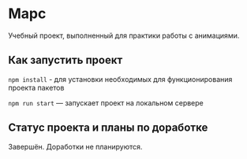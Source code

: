 # Марс

Учебный проект, выполненный для практики работы с анимациями.

## Как запустить проект

`npm install` - для установки необходимых для функционирования проекта пакетов

`npm run start` — запускает проект на локальном сервере

## Статус проекта и планы по доработке
Завершён. Доработки не планируются.
